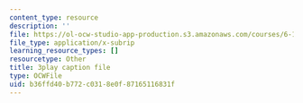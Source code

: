 ```yaml
---
content_type: resource
description: ''
file: https://ol-ocw-studio-app-production.s3.amazonaws.com/courses/6-189-multicore-programming-primer-january-iap-2007/b36ffd40b772c0318e0f87165116831f_EkMfTvmLJl0.srt
file_type: application/x-subrip
learning_resource_types: []
resourcetype: Other
title: 3play caption file
type: OCWFile
uid: b36ffd40-b772-c031-8e0f-87165116831f
---
```

